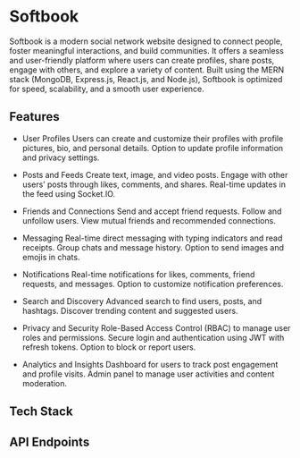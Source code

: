 # Softbook

Softbook is a modern social network website designed to connect people, foster meaningful interactions, and build communities. It offers a seamless and user-friendly platform where users can create profiles, share posts, engage with others, and explore a variety of content. Built using the MERN stack (MongoDB, Express.js, React.js, and Node.js), Softbook is optimized for speed, scalability, and a smooth user experience.

## Features

- User Profiles
  Users can create and customize their profiles with profile pictures, bio, and personal details.
  Option to update profile information and privacy settings.

- Posts and Feeds
  Create text, image, and video posts.
  Engage with other users’ posts through likes, comments, and shares.
  Real-time updates in the feed using Socket.IO.

- Friends and Connections
  Send and accept friend requests.
  Follow and unfollow users.
  View mutual friends and recommended connections.

- Messaging
  Real-time direct messaging with typing indicators and read receipts.
  Group chats and message history.
  Option to send images and emojis in chats.

- Notifications
  Real-time notifications for likes, comments, friend requests, and messages.
  Option to customize notification preferences.

- Search and Discovery
  Advanced search to find users, posts, and hashtags.
  Discover trending content and suggested users.

- Privacy and Security
  Role-Based Access Control (RBAC) to manage user roles and permissions.
  Secure login and authentication using JWT with refresh tokens.
  Option to block or report users.

- Analytics and Insights
  Dashboard for users to track post engagement and profile visits.
  Admin panel to manage user activities and content moderation.

## Tech Stack

## API Endpoints
